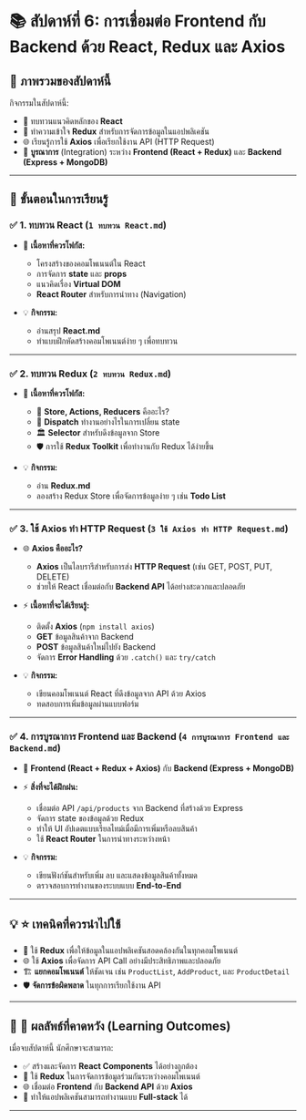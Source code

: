 # 📚 **สัปดาห์ที่ 6: การเชื่อมต่อ Frontend กับ Backend ด้วย React, Redux และ Axios**  

## 🎯 **ภาพรวมของสัปดาห์นี้**  
กิจกรรมในสัปดาห์นี้:  
- 📖 ทบทวนแนวคิดหลักของ **React**  
- 🔄 ทำความเข้าใจ **Redux** สำหรับการจัดการข้อมูลในแอปพลิเคชัน  
- 🌐 เรียนรู้การใช้ **Axios** เพื่อเรียกใช้งาน API (HTTP Request)  
- 🔗 **บูรณาการ** (Integration) ระหว่าง **Frontend (React + Redux)** และ **Backend (Express + MongoDB)**  

---

## 📝 **ขั้นตอนในการเรียนรู้**  

### ✅ **1. ทบทวน React (`1 ทบทวน React.md`)**  
- 📌 **เนื้อหาที่ควรโฟกัส:**  
  - โครงสร้างของคอมโพเนนต์ใน React  
  - การจัดการ **state** และ **props**  
  - แนวคิดเรื่อง **Virtual DOM**  
  - **React Router** สำหรับการนำทาง (Navigation)  

- 💡 **กิจกรรม:**  
  - อ่านสรุป **React.md**  
  - ทำแบบฝึกหัดสร้างคอมโพเนนต์ง่าย ๆ เพื่อทบทวน  

---

### ✅ **2. ทบทวน Redux (`2 ทบทวน Redux.md`)**  
- 📌 **เนื้อหาที่ควรโฟกัส:**  
  - 🔄 **Store, Actions, Reducers** คืออะไร?  
  - 🧭 **Dispatch** ทำงานอย่างไรในการเปลี่ยน state  
  - 🏛 **Selector** สำหรับดึงข้อมูลจาก Store  
  - 🛡 การใช้ **Redux Toolkit** เพื่อทำงานกับ Redux ได้ง่ายขึ้น  

- 💡 **กิจกรรม:**  
  - อ่าน **Redux.md**  
  - ลองสร้าง Redux Store เพื่อจัดการข้อมูลง่าย ๆ เช่น **Todo List**  

---

### ✅ **3. ใช้ Axios ทำ HTTP Request (`3 ใช้ Axios ทำ HTTP Request.md`)**  
- 🌐 **Axios คืออะไร?**  
  - **Axios** เป็นไลบรารีสำหรับการส่ง **HTTP Request** (เช่น GET, POST, PUT, DELETE)  
  - ช่วยให้ React เชื่อมต่อกับ **Backend API** ได้อย่างสะดวกและปลอดภัย  

- ⚡ **เนื้อหาที่จะได้เรียนรู้:**  
  - ติดตั้ง **Axios** (`npm install axios`)  
  - **GET** ข้อมูลสินค้าจาก Backend  
  - **POST** ข้อมูลสินค้าใหม่ไปยัง Backend  
  - จัดการ **Error Handling** ด้วย `.catch()` และ `try/catch`  

- 💡 **กิจกรรม:**  
  - เขียนคอมโพเนนต์ React ที่ดึงข้อมูลจาก API ด้วย Axios  
  - ทดสอบการเพิ่มข้อมูลผ่านแบบฟอร์ม  

---

### ✅ **4. การบูรณาการ Frontend และ Backend (`4 การบูรณาการ Frontend และ Backend.md`)**  
- 🔗 **Frontend (React + Redux + Axios)** กับ **Backend (Express + MongoDB)**  
- ⚡ **สิ่งที่จะได้ฝึกฝน:**  
  - เชื่อมต่อ API `/api/products` จาก Backend ที่สร้างด้วย Express  
  - จัดการ state ของข้อมูลด้วย Redux  
  - ทำให้ UI อัปเดตแบบเรียลไทม์เมื่อมีการเพิ่มหรือลบสินค้า  
  - ใช้ **React Router** ในการนำทางระหว่างหน้า  

- 💡 **กิจกรรม:**  
  - เขียนฟังก์ชันสำหรับเพิ่ม ลบ และแสดงข้อมูลสินค้าทั้งหมด  
  - ตรวจสอบการทำงานของระบบแบบ **End-to-End**  

---

## 💡 **⭐ เทคนิคที่ควรนำไปใช้**  
- 🧭 ใช้ **Redux** เพื่อให้ข้อมูลในแอปพลิเคชันสอดคล้องกันในทุกคอมโพเนนต์  
- 🌐 ใช้ **Axios** เพื่อจัดการ API Call อย่างมีประสิทธิภาพและปลอดภัย  
- 🏗 **แยกคอมโพเนนต์** ให้ชัดเจน เช่น `ProductList`, `AddProduct`, และ `ProductDetail`  
- 🛡 **จัดการข้อผิดพลาด** ในทุกการเรียกใช้งาน API  

---

## 🚀 **🎯 ผลลัพธ์ที่คาดหวัง (Learning Outcomes)**  
เมื่อจบสัปดาห์นี้ นักศึกษาจะสามารถ:  
- ✅ สร้างและจัดการ **React Components** ได้อย่างถูกต้อง  
- 🔄 ใช้ **Redux** ในการจัดการข้อมูลร่วมกันระหว่างคอมโพเนนต์  
- 🌐 เชื่อมต่อ **Frontend** กับ **Backend API** ด้วย **Axios**  
- 🔗 ทำให้แอปพลิเคชันสามารถทำงานแบบ **Full-stack** ได้

---

